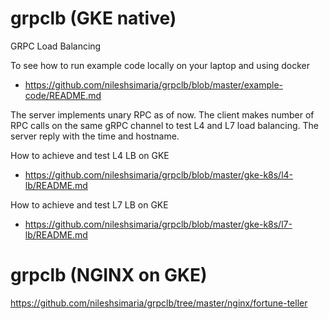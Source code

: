 # grpclb (GKE native)
GRPC Load Balancing 

To see how to run example code locally on your laptop and using docker
- https://github.com/nileshsimaria/grpclb/blob/master/example-code/README.md

The server implements unary RPC as of now. The client makes number of RPC calls on the same gRPC channel to test L4 and L7 load balancing. The server reply with the time and hostname. 

How to achieve and test L4 LB on GKE
- https://github.com/nileshsimaria/grpclb/blob/master/gke-k8s/l4-lb/README.md

How to achieve and test L7 LB on GKE
- https://github.com/nileshsimaria/grpclb/blob/master/gke-k8s/l7-lb/README.md

# grpclb (NGINX on GKE)
https://github.com/nileshsimaria/grpclb/tree/master/nginx/fortune-teller
